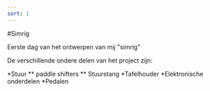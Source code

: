 ```yaml
---
sort: 1
---
```


#Simrig

Eerste dag van het ontwerpen van mij "simrig"

De verschillende ondere delen van het project zijn:

*Stuur
** paddle shifters
** Stuurstang
*Tafelhouder
*Elektronische onderdelen
*Pedalen
